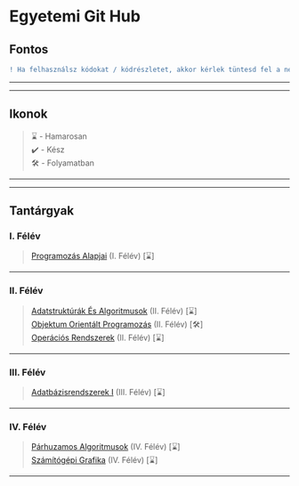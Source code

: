 # Egyetemi Git Hub

## Fontos
```diff
! Ha felhasználsz kódokat / kódrészletet, akkor kérlek tüntesd fel a nevem és a github linkemet!
```
----
----

## Ikonok
> ⌛ - Hamarosan\
> ✔️ - Kész\
> 🛠 - Folyamatban
----
----

## Tantárgyak
### I. Félév
> [Programozás Alapjai](https://github.com/OraveczJozsef/Miskolci_Egyetem/tree/main/Programoz%C3%A1s%20Alapjai) (I. Félév) [⌛]
----

### II. Félév
> [Adatstruktúrák És Algoritmusok](https://github.com/OraveczJozsef/Miskolci_Egyetem/tree/main/Adatstrukt%C3%BAr%C3%A1k%20%C3%89s%20Algoritmusok) (II. Félév) [⌛]\
> [Objektum Orientált Programozás](https://github.com/OraveczJozsef/Miskolci_Egyetem/tree/main/Objektum%20Orient%C3%A1lt%20Programoz%C3%A1s) (II. Félév) [🛠]\
> [Operációs Rendszerek](https://github.com/OraveczJozsef/Miskolci_Egyetem/tree/main/Oper%C3%A1ci%C3%B3s%20Rendszerek) (II. Félév) [⌛]
----

### III. Félév
> [Adatbázisrendszerek I](https://github.com/OraveczJozsef/Miskolci_Egyetem/tree/main/Adatb%C3%A1zisrendszerek%20I) (III. Félév) [⌛]
----

### IV. Félév
> [Párhuzamos Algoritmusok](https://github.com/OraveczJozsef/Miskolci_Egyetem/tree/main/P%C3%A1rhuzamos%20Algoritmusok) (IV. Félév) [⌛]\
> [Számítógépi Grafika](https://github.com/OraveczJozsef/Miskolci_Egyetem/tree/main/Sz%C3%A1m%C3%ADt%C3%B3g%C3%A9pi%20Grafika) (IV. Félév) [⌛]
----